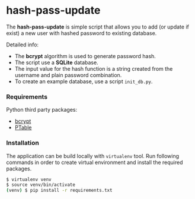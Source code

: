 # hash-pass-update

The **hash-pass-update** is simple script that allows you to add (or update if exist) a new user with hashed password to existing database.

Detailed info:
- The **bcrypt** algorithm is used to generate password hash.
- The script use a **SQLite** database.
- The input value for the hash function is a string created from the username and plain password combination.
- To create an example database, use a script `init_db.py`.

### Requirements
Python third party packages:
* [bcrypt](https://pypi.org/project/bcrypt/)
* [PTable](https://pypi.org/project/PTable/)


### Installation
The application can be build locally with `virtualenv` tool. Run following commands in order to create virtual environment and install the required packages.

```bash
$ virtualenv venv
$ source venv/bin/activate
(venv) $ pip install -r requirements.txt
```